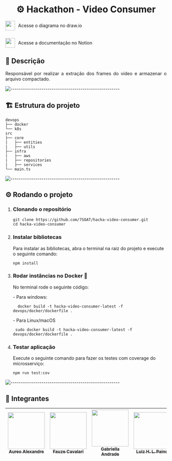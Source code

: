 <h1 align="center"> ⚙️ Hackathon - Video Consumer</h1>

<p align="left">
  <a href="https://viewer.diagrams.net/index.html?tags=%7B%7D&lightbox=1&highlight=0000ff&layers=1&nav=1&title=hackathon-video-framer.drawio#Uhttps%3A%2F%2Fdrive.google.com%2Fuc%3Fid%3D1iZKwTulRhUoC2yItYfIwjQlRbT8_YyDv%26export%3Ddownload#%7B%22pageId%22%3A%22Kp5rze23rEPJkmFxVfdC%22%7D" 
     style="display: inline-flex; align-items: center; text-decoration: none; margin-bottom: 10px;">
    <img src="https://upload.wikimedia.org/wikipedia/commons/3/3e/Diagrams.net_Logo.svg" width="30" style="vertical-align: middle; margin-right: 10px;">
    <span> Acesse o diagrama no draw.io</span>
  </a> 
  <br>

  <a href="https://www.notion.so/Hackathon-Extra-o-de-Frames-17eebb738629801bb3dcf92ab0b4d4fc" 
     style="display: inline-flex; align-items: center; text-decoration: none;">
    <img src="https://upload.wikimedia.org/wikipedia/commons/4/45/Notion_app_logo.png" width="30" style="vertical-align: middle; margin-right: 10px;">
    <span> Acesse a documentação no Notion</span>
  </a>
</p>


<h2 id="quality-gate"> 📃 Descrição </h2>

<p align="justify">
  Responsável por realizar a extração dos frames do vídeo e armazenar o arquivo compactado.
</p>

![-----------------------------------------------------](https://raw.githubusercontent.com/andreasbm/readme/master/assets/lines/rainbow.png)

<h2>🏗️ Estrutura do projeto</h2>

```
devops
├── docker
└── k8s
src
├── core
|   ├── entities
|   ├── utils
├── infra
|   ├── aws
|   ├── repositories
|   ├── services
└── main.ts
```

![-----------------------------------------------------](https://raw.githubusercontent.com/andreasbm/readme/master/assets/lines/rainbow.png)

<h2 id="requisitos"> ⚙️ Rodando o projeto</h2>

<ol start="1">
  <li>
    <h3>Clonando o repositório</h3>

    git clone https://github.com/7SOAT/hacka-video-consumer.git
    cd hacka-video-consumer
  </li>
  <li>
    <h3>Instalar bibliotecas</h3>
    <p>Para instalar as bibliotecas, abra o terminal na raiz do projeto e execute o seguinte comando:</p>

    npm install
  </li>
  <li>
    <h3> Rodar instâncias no Docker 🚢</h3>
    <p>No terminal rode o seguinte código:</p>
    <p> - Para windows:</p>

      docker build -t hacka-video-consumer-latest -f devops/docker/dockerfile .

   <p> - Para Linux/macOS</p>

     sudo docker build -t hacka-video-consumer-latest -f devops/docker/dockerfile .


  <li>
    <h3>Testar aplicação</h3>
    <p>Execute o seguinte comando para fazer os testes com coverage do microsserviço:</p>

    npm run test:cov
  </li>

</ol>


![-----------------------------------------------------](https://raw.githubusercontent.com/andreasbm/readme/master/assets/lines/rainbow.png)

<h2 id="requisitos"> 👤 Integrantes</h2>

[<img src="https://avatars.githubusercontent.com/u/76217994?v=4" width=115 > <br> <sub> Aureo Alexandre </sub>](https://github.com/Aureo-Bueno) | [<img src="https://avatars.githubusercontent.com/u/97612275?v=4" width=115 > <br> <sub> Fauze Cavalari </sub>](https://github.com/devfauze) | [<img src="https://avatars.githubusercontent.com/u/53823656?v=4" width=115 > <br> <sub> Gabriella Andrade </sub>](https://github.com/GabiAndradeD) | [<img src="https://avatars.githubusercontent.com/u/61785785?v=4" width=115 > <br> <sub> Luiz H. L. Paino </sub>](https://github.com/luizhlpaino) |
| :---: | :---: | :---: | :---: |

